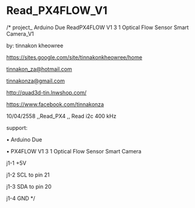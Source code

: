# Read_PX4FLOW_V1
/*
project_ Arduino Due ReadPX4FLOW V1 3 1 Optical Flow Sensor Smart Camera_V1  

by: tinnakon kheowree  

https://sites.google.com/site/tinnakonkheowree/home

tinnakon_za@hotmail.com

tinnakonza@gmail.com

http://quad3d-tin.lnwshop.com/

https://www.facebook.com/tinnakonza

10/04/2558 ,,Read_PX4 ,, Read i2c 400 kHz

support:  

• Arduino Due

• PX4FLOW V1 3 1 Optical Flow Sensor Smart Camera

j1-1 +5V

j1-2 SCL  to pin 21

j1-3 SDA  to pin 20

j1-4 GND
 */

